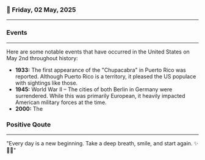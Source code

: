 ### 📅 Friday, 02 May, 2025
------
### Events
------
Here are some notable events that have occurred in the United States on May 2nd throughout history:

- **1933:** The first appearance of the "Chupacabra" in Puerto Rico was reported. Although Puerto Rico is a territory, it pleased the US populace with sightings like those.
- **1945:** World War II – The cities of both Berlin in Germany were surrendered. While this was primarily European, it heavily impacted American military forces at the time.
- **2000:** The
### Positive Qoute
------
"Every day is a new beginning. Take a deep breath, smile, and start again. ✨🌟😊"
